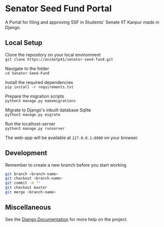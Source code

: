 # Senator Seed Fund Portal


A Portal for filing and approving SSF in Students' Senate IIT Kanpur made in Django.

## Local Setup
Clone the repository on your local environment <br>
` git clone https://aniketp41/senator-seed-fund.git `

Navigate to the folder <br>
` cd Senator-Seed-Fund `

Install the required dependencies <br>
` pip install -r requirements.txt `

Prepare the migration scripts <br>
` python3 manage.py makemigrations `

Migrate to Django's inbuilt database Sqlite <br>
` python3 manage.py migrate `

Run the localhost-server <br>
` python3 manage.py runserver `

The web-app will be available at `127.0.0.1:8000` on your browser. 

## Development
Remember to create a new branch before you start working <br>
``` sh
git branch <branch-name>
git checkout <branch-name>
git commit -m ""
git checkout master
git merge <branch-name>
```
## Miscellaneous
See the [Django Documentation](https://docs.djangoproject.com/en/1.11/) for more help on the project. 
